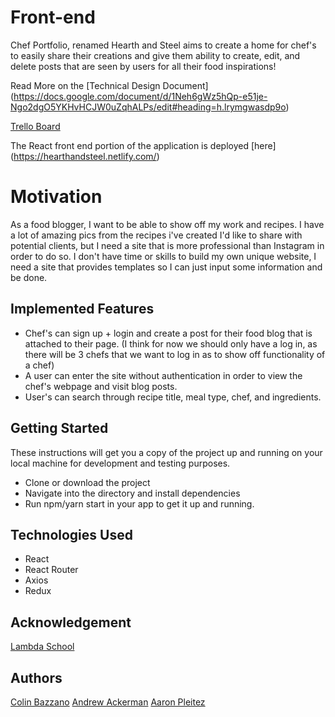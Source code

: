 # Front-end

Chef Portfolio, renamed Hearth and Steel aims to create a home for chef's to easily share their creations and give them ability to create, edit, and delete posts that are seen by users for all their food inspirations!

Read More on the [Technical Design Document] (https://docs.google.com/document/d/1Neh6gWz5hQp-e51je-Ngo2dgO5YKHvHCJW0uZqhALPs/edit#heading=h.lrymgwasdp9o)
 

[Trello Board](https://trello.com/b/yziAAhFC/chef-portfolio)

The React front end portion of the application is deployed [here] (https://hearthandsteel.netlify.com/)

# Motivation

As a food blogger, I want to be able to show off my work and recipes. I have a lot of amazing pics from the recipes i've created I'd like to share with potential clients, but I need a site that is more professional than Instagram in order to do so. I don't have time or skills to build my own unique website, I need a site that provides templates so I can just input some information and be done.

## Implemented Features

- Chef's can sign up + login and create a post for their food blog that is attached to their page. (I think for now we should only have a log in, as there will be 3 chefs that we want to log in as to show off functionality of a chef)
- A user can enter the site without authentication in order to view the chef's webpage and visit blog posts.
- User's can search through recipe title, meal type, chef, and ingredients.

## Getting Started

These instructions will get you a copy of the project up and running on your local machine for development and testing purposes.

- Clone or download the project
- Navigate into the directory and install dependencies
- Run npm/yarn start in your app to get it up and running.

## Technologies Used

- React
- React Router 
- Axios
- Redux

## Acknowledgement 

[Lambda School](https://lambdaschool.com/)

## Authors

[Colin Bazzano](http://github.com/colinbazzano)
[Andrew Ackerman](https://github.com/ackers93)
[Aaron Pleitez](https://github.com/Playtez)